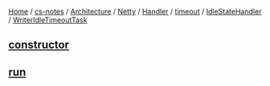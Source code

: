 [Home](https://mengxianbin.github.io) /
[cs-notes](https://mengxianbin.github.io/cs-notes/site) /
[Architecture](https://mengxianbin.github.io/cs-notes/site/Architecture) /
[Netty](https://mengxianbin.github.io/cs-notes/site/Architecture/Netty) /
[Handler](https://mengxianbin.github.io/cs-notes/site/Architecture/Netty/Handler) /
[timeout](https://mengxianbin.github.io/cs-notes/site/Architecture/Netty/Handler/timeout) /
[IdleStateHandler](https://mengxianbin.github.io/cs-notes/site/Architecture/Netty/Handler/timeout/IdleStateHandler) /
[WriterIdleTimeoutTask](https://mengxianbin.github.io/cs-notes/site/Architecture/Netty/Handler/timeout/IdleStateHandler/WriterIdleTimeoutTask)

## [constructor](https://mengxianbin.github.io/cs-notes/site/Architecture/Netty/Handler/timeout/IdleStateHandler/WriterIdleTimeoutTask/constructor)

## [run](https://mengxianbin.github.io/cs-notes/site/Architecture/Netty/Handler/timeout/IdleStateHandler/WriterIdleTimeoutTask/run)
